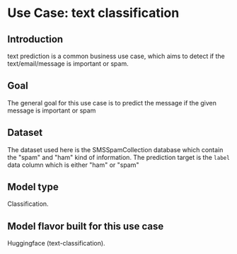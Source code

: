# Use Case: text classification

## Introduction

text prediction is a common business use case, which aims to detect if the text/email/message is important or spam.

## Goal

The general goal for this use case is to predict the message if the given message is important or spam

## Dataset

The dataset used here is the SMSSpamCollection database which contain the "spam" and "ham" kind of information. The prediction target is the `label` data column which is either "ham" or "spam"

## Model type

Classification.

## Model flavor built for this use case

Huggingface (text-classification).
